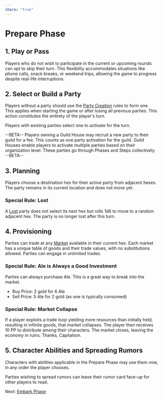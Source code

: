 ```yaml
---
share: "true"
---
```


# Prepare Phase

## 1. **Play or Pass**

Players who do not wish to participate in the current or upcoming rounds can opt to skip their turn. This flexibility accommodates situations like phone calls, snack breaks, or weekend trips, allowing the game to progress despite real-life interruptions.

## 2. Select or Build a Party

Players without a party should use the [Party Creation](./Party%20Creation.html) rules to form one. This applies when starting the game or after losing all previous parties. This action constitutes the entirety of the player's turn.

Players with existing parties select one to activate for the turn.

--BETA--
Players owning a Guild House may recruit a new party to their guild for a fee. This counts as one party activation for the guild.
Guild Houses enable players to activate multiple parties based on their organization level. These parties go through Phases and Steps collectively.
--BETA--

## 3. Planning

Players choose a destination hex for their active party from adjacent hexes. The party remains in its current location and does not move yet.

### Special Rule: Lost

A [Lost](Lost.html) party does not select its next hex but rolls 1d6 to move to a random adjacent hex. The party is no longer lost after this turn.

## 4. Provisioning

Parties can trade at any [Market](./Market.html) available in their current hex. Each market has a unique table of goods and their trade values, with no substitutions allowed. Parties can engage in unlimited trades.

### Special Rule: Ale is Always a Good Investment

Parties can always purchase Ale. This is a great way to break into the market.
- Buy Price: 2 gold for 6 Ale
- Sell Price: 5 Ale for 2 gold (as one is typically consumed)

### Special Rule: Market Collapse

If a player exploits a trade loop yielding more resources than initially held, resulting in infinite goods, that market collapses. The player then receives 10 PP to distribute among their characters. The market closes, leaving the economy in ruins. Thanks, Capitalism.

## 5. Character Abilities and Spreading Rumors

Characters with abilities applicable in the Prepare Phase may use them now, in any order the player chooses.

Parties wishing to spread rumors can leave their rumor card face-up for other players to read.

Next: [Embark Phase](./Embark%20Phase.html)